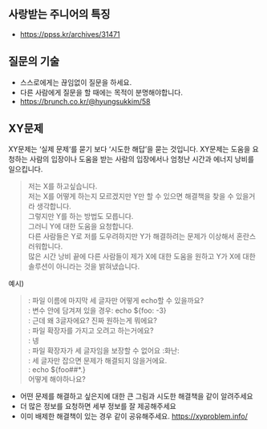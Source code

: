## 사랑받는 주니어의 특징
- https://ppss.kr/archives/31471

## 질문의 기술
- 스스로에게는 끊임없이 질문을 하세요.
- 다른 사람에게 질문을 할 때에는 목적이 분명해야합니다.
- https://brunch.co.kr/@hyungsukkim/58
## XY문제
XY문제는 ‘실제 문제‘를 묻기 보다 ‘시도한 해답’을 묻는 것입니다. XY문제는 도움을 요청하는 사람의 입장이나 도움을 받는 사람의 입장에서나 엄청난 시간과 에너지 낭비를 일으킵니다.
> 저는 X를 하고싶습니다.  
> 저는 X를 어떻게 하는지 모르겠지만 Y만 할 수 있으면 해결책을 찾을 수 있을거라 생각합니다.  
> 그렇지만 Y를 하는 방법도 모릅니다.  
> 그러니 Y에 대한 도움을 요청합니다.  
> 다른 사람들은 Y로 저를 도우려하지만 Y가 해결하려는 문제가 이상해서 혼란스러워합니다.  
> 많은 시간 낭비 끝에 다른 사람들이 제가 X에 대한 도움을 원하고 Y가 X에 대한 솔루션이 아니라는 것을 밝혀냈습니다.    

예시)  

> <n00b>: 파일 이름에 마지막 세 글자만 어떻게 echo할 수 있을까요?  
> <feline>: 변수 안에 담겨져 있을 경우: echo ${foo: -3}  
> <feline>: 근데 왜 3글자에요? 진짜 원하는게 뭐에요?  
> <feline>: 파일 확장자를 가지고 오려고 하는거에요?  
> <n00b>: 넹  
> <feline>: 파일 확장자가 세 글자임을 보장할 수 없어요 :화난:  
> <feline>: 세 글자만 잡으면 문제가 해결되지 않을거에요.   
> <feline>: echo ${foo##*.}  
어떻게 해야하나요?  
- 어떤 문제를 해결하고 싶은지에 대한 큰 그림과 시도한 해결책을 같이 알려주세요
- 더 많은 정보를 요청하면 세부 정보를 잘 제공해주세요
- 이미 배제한 해결책이 있는 경우 같이 공유해주세요.
https://xyproblem.info/  
